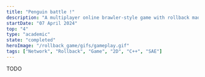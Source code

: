 ```yaml
---
title: "Penguin battle !"
description: "A multiplayer online brawler-style game with rollback made in C++ where two penguins fight with snowballs."
startDate: "07 April 2024"
top: "4"
type: "academic"
state: "completed"
heroImage: "/rollback_game/gifs/gameplay.gif"
tags: ["Network", "Rollback", "Game", "2D", "C++", "SAE"]
---
```


TODO